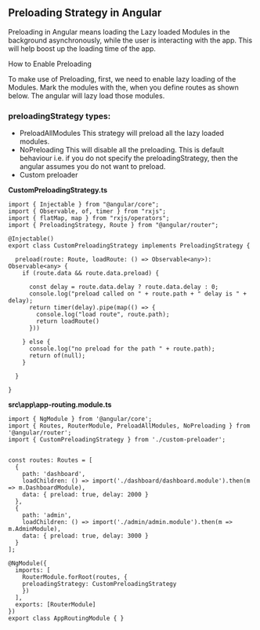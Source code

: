 ## Preloading Strategy in Angular
Preloading in Angular means loading the Lazy loaded Modules in the background asynchronously, 
while the user is interacting with the app. This will help boost up the loading time of the app.

How to Enable Preloading

To make use of Preloading, first, we need to enable lazy loading of the Modules. Mark the modules with the, when you define routes as shown below. The angular will lazy load those modules.


### preloadingStrategy types:


- PreloadAllModules
This strategy will preload all the lazy loaded modules.
- NoPreloading
This will disable all the preloading. This is default behaviour i.e. if you do not specify the preloadingStrategy, then the angular assumes you do not want to preload.
- Custom preloader

**CustomPreloadingStrategy.ts**

```
import { Injectable } from "@angular/core";
import { Observable, of, timer } from "rxjs";
import { flatMap, map } from "rxjs/operators";
import { PreloadingStrategy, Route } from "@angular/router";

@Injectable()
export class CustomPreloadingStrategy implements PreloadingStrategy {

  preload(route: Route, loadRoute: () => Observable<any>): Observable<any> {
    if (route.data && route.data.preload) {

      const delay = route.data.delay ? route.data.delay : 0;
      console.log("preload called on " + route.path + " delay is " + delay);
      return timer(delay).pipe(map(() => {
        console.log("load route", route.path);
        return loadRoute()
      }))

    } else {
      console.log("no preload for the path " + route.path);
      return of(null);
    }

  }

}

```

**src\app\app-routing.module.ts**

```
import { NgModule } from '@angular/core';
import { Routes, RouterModule, PreloadAllModules, NoPreloading } from '@angular/router';
import { CustomPreloadingStrategy } from './custom-preloader';


const routes: Routes = [
  {
    path: 'dashboard',
    loadChildren: () => import('./dashboard/dashboard.module').then(m => m.DashboardModule),
    data: { preload: true, delay: 2000 }
  },
  {
    path: 'admin',
    loadChildren: () => import('./admin/admin.module').then(m => m.AdminModule),
    data: { preload: true, delay: 3000 }
  }
];

@NgModule({
  imports: [
    RouterModule.forRoot(routes, { 
	preloadingStrategy: CustomPreloadingStrategy 
	})
  ],
  exports: [RouterModule]
})
export class AppRoutingModule { }
```
